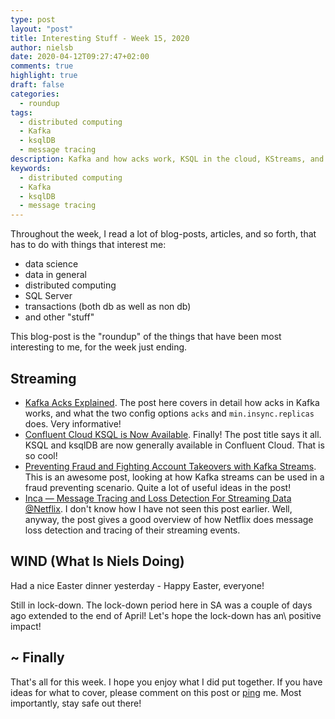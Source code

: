 ```yaml
---
type: post
layout: "post"
title: Interesting Stuff - Week 15, 2020
author: nielsb
date: 2020-04-12T09:27:47+02:00
comments: true
highlight: true
draft: false
categories:
  - roundup
tags:
  - distributed computing
  - Kafka
  - ksqlDB
  - message tracing
description: Kafka and how acks work, KSQL in the cloud, KStreams, and other interesting topics.
keywords:
  - distributed computing
  - Kafka
  - ksqlDB
  - message tracing   
---
```


Throughout the week, I read a lot of blog-posts, articles, and so forth, that has to do with things that interest me:

* data science
* data in general
* distributed computing
* SQL Server
* transactions (both db as well as non db)
* and other "stuff"

This blog-post is the "roundup" of the things that have been most interesting to me, for the week just ending.

<!--more-->

## Streaming

* [Kafka Acks Explained][1]. The post here covers in detail how acks in Kafka works, and what the two config options `acks` and `min.insync.replicas` does. Very informative! 
* [Confluent Cloud KSQL is Now Available][2]. Finally! The post title says it all. KSQL and ksqlDB are now generally available in Confluent Cloud. That is so cool!
* [Preventing Fraud and Fighting Account Takeovers with Kafka Streams][3]. This is an awesome post, looking at how Kafka streams can be used in a fraud preventing scenario. Quite a lot of useful ideas in the post!
* [Inca — Message Tracing and Loss Detection For Streaming Data @Netflix][4]. I don't know how I have not seen this post earlier. Well, anyway, the post gives a good overview of how Netflix does message loss detection and tracing of their streaming events.

## WIND (What Is Niels Doing)

Had a nice Easter dinner yesterday - Happy Easter, everyone!

Still in lock-down. The lock-down period here in SA was a couple of days ago extended to the end of April! Let's hope the lock-down has an\ positive impact!  

## ~ Finally

That's all for this week. I hope you enjoy what I did put together. If you have ideas for what to cover, please comment on this post or [ping][ma] me. Most importantly, stay safe out there!

[ma]: mailto:niels.it.berglund@gmail.com
[mp]: https://blog.acolyer.org
[iq]: https://www.infoq.com/
[ew]: http://sqlonice.com/
[re]: http://blog.revolutionanalytics.com
[sqsk]: https://www.sqlskills.com
[mdaveyblog]: https://mdavey.wordpress.com/
[charlblog]: https://charlla.com/

[jovpop]: https://twitter.com/JovanPop_MSFT
[bobw]: https://twitter.com/bobwardms
[revod]: https://twitter.com/revodavid
[lonny]: https://twitter.com/sqL_handLe
[ewtw]: https://twitter.com/sqlOnIce
[buckw]: https://twitter.com/BuckWoodyMSFT
[mattw]: https://twitter.com/matthewwarren
[murba]: https://twitter.com/muratdemirbas
[daveda]: https://twitter.com/davidthecoder
[adcol]: https://twitter.com/adriancolyer
[jesrod]: https://twitter.com/jrdothoughts
[tomaz]: https://twitter.com/tomaz_tsql
[dataart]: https://twitter.com/dataartisans
[luis]: https://twitter.com/luis_de_sousa
[benstop]: https://twitter.com/benstopford
[conflu]: https://twitter.com/confluentinc
[tylert]: https://twitter.com/tyler_treat
[andrewng]: https://twitter.com/AndrewYNg
[lawr]: https://twitter.com/bytezn
[jue]: https://twitter.com/b0rk
[yan]: https://twitter.com/theburningmonk
[danny]: https://twitter.com/g9yuayon
[rmoff]: https://twitter.com/rmoff
[ryansw]: https://twitter.com/ryanswanstrom
[pabloc]: https://twitter.com/pabloc_ds
[mklep]: https://twitter.com/martinkl
[mdavey]: https://twitter.com/matt_davey
[jboner]: https://twitter.com/jboner
[joeduff]: https://twitter.com/funcOfJoe
[charl]: https://twitter.com/charllamprecht
[dbricks]: https://twitter.com/databricks
[adsit]: https://twitter.com/SitnikAdam
[vicky]: https://twitter.com/vickyharp
[dscentral]: https://twitter.com/DataScienceCtrl
[natemc]: https://twitter.com/natemcmaster
[ads]: https://twitter.com/azuredatastudio
[travw]: https://twitter.com/radtravis
[emilk]: https://twitter.com/IsTheArchitect


[1]: https://medium.com/better-programming/kafka-acks-explained-c0515b3b707e
[2]: https://www.confluent.io/blog/confluent-cloud-ksql-as-a-service/
[3]: https://www.confluent.io/blog/fraud-prevention-and-threat-detection-with-kafka-streams/
[4]: https://medium.com/@NetflixTechBlog/inca-message-tracing-and-loss-detection-for-streaming-data-netflix-de4836fc38c9
